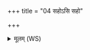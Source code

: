 +++
title = "04 सहोऽसि सहो"

+++
<details><summary>मूलम् (WS)</summary>

सहोऽसि सहो मयि धेहि स्वाहा ॥ ४ ॥
</details>